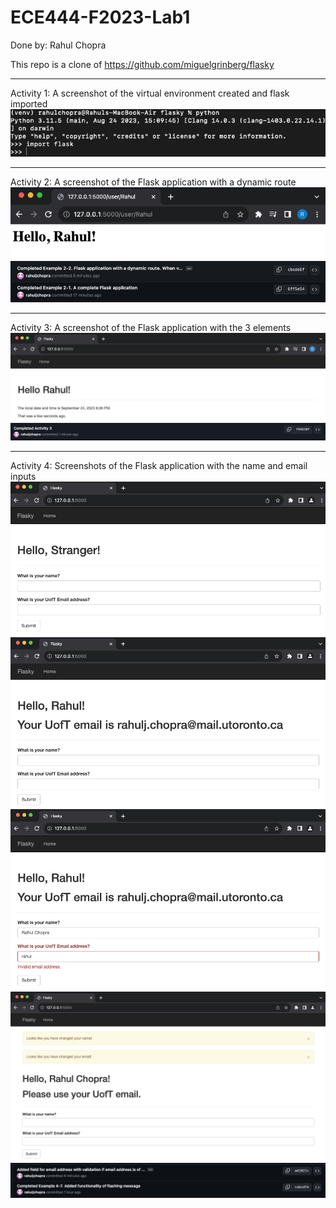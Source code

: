# ECE444-F2023-Lab1

Done by: Rahul Chopra

This repo is a clone of https://github.com/miguelgrinberg/flasky

***

Activity 1: A screenshot of the virtual environment created and flask imported
![Activity 1 Screenshot](Screenshots/Activity_1.png)

***

Activity 2: A screenshot of the Flask application with a dynamic route
![Activity 2 Screenshot](Screenshots/Activity_2_1.png)
![Activity 2 Screenshot](Screenshots/Activity_2_2.png)

***

Activity 3: A screenshot of the Flask application with the 3 elements
![Activity 3 Screenshot](Screenshots/Activity_3_1.png)
![Activity 3 Screenshot](Screenshots/Activity_3_2.png)

***

Activity 4: Screenshots of the Flask application with the name and email inputs
![Activity 4 Screenshot](Screenshots/Activity_4_1.png)
![Activity 4 Screenshot](Screenshots/Activity_4_2.png)
![Activity 4 Screenshot](Screenshots/Activity_4_3.png)
![Activity 4 Screenshot](Screenshots/Activity_4_4.png)
![Activity 4 Screenshot](Screenshots/Activity_4_5.png)